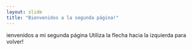 ```yaml
---
layout: slide
title: "Bienvenidos a la segunda página!"
---
```

ienvenidos a mi segunda página
Utiliza la flecha hacia la izquierda para volver!